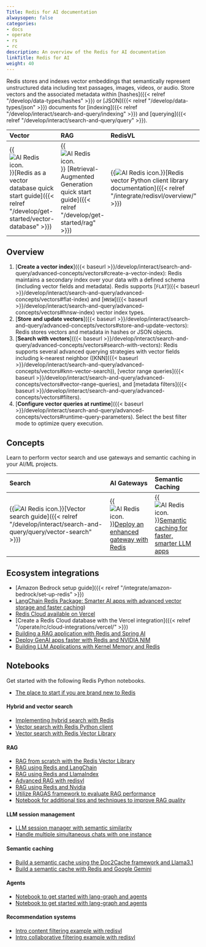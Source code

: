 ```yaml
---
Title: Redis for AI documentation
alwaysopen: false
categories:
- docs
- operate
- rs
- rc
description: An overview of the Redis for AI documentation
linkTitle: Redis for AI
weight: 40
---
```

Redis stores and indexes vector embeddings that semantically represent unstructured data including text passages, images, videos, or audio. Store vectors and the associated metadata within [hashes]({{< relref "/develop/data-types/hashes" >}}) or [JSON]({{< relref "/develop/data-types/json" >}}) documents for [indexing]({{< relref "/develop/interact/search-and-query/indexing" >}}) and [querying]({{< relref "/develop/interact/search-and-query/query" >}}).

| Vector | RAG | RedisVL |
| :-- | :-- | :-- |
| {{<image filename="images/ai-cube.png" alt="AI Redis icon.">}}[Redis as a vector database quick start guide]({{< relref "/develop/get-started/vector-database" >}}) |{{<image filename="images/ai-brain.png" alt="AI Redis icon.">}} [Retrieval-Augmented Generation quick start guide]({{< relref "/develop/get-started/rag" >}}) | {{<image filename="images/ai-lib.png" alt="AI Redis icon.">}}[Redis vector Python client library documentation]({{< relref "/integrate/redisvl/overview/" >}}) |

## Overview

1. [**Create a vector index**]({{< baseurl >}}/develop/interact/search-and-query/advanced-concepts/vectors#create-a-vector-index): Redis maintains a secondary index over your data with a defined schema (including vector fields and metadata). Redis supports [`FLAT`]({{< baseurl >}}/develop/interact/search-and-query/advanced-concepts/vectors#flat-index) and [`HNSW`]({{< baseurl >}}/develop/interact/search-and-query/advanced-concepts/vectors#hnsw-index) vector index types.
1. [**Store and update vectors**]({{< baseurl >}}/develop/interact/search-and-query/advanced-concepts/vectors#store-and-update-vectors): Redis stores vectors and metadata in hashes or JSON objects.
1. [**Search with vectors**]({{< baseurl >}}/develop/interact/search-and-query/advanced-concepts/vectors#search-with-vectors): Redis supports several advanced querying strategies with vector fields including k-nearest neighbor ([KNN]({{< baseurl >}}/develop/interact/search-and-query/advanced-concepts/vectors#knn-vector-search)), [vector range queries]({{< baseurl >}}/develop/interact/search-and-query/advanced-concepts/vectors#vector-range-queries), and [metadata filters]({{< baseurl >}}/develop/interact/search-and-query/advanced-concepts/vectors#filters).
1. [**Configure vector queries at runtime**]({{< baseurl >}}/develop/interact/search-and-query/advanced-concepts/vectors#runtime-query-parameters). Select the best filter mode to optimize query execution.

## Concepts 

Learn to perform vector search and use gateways and semantic caching in your AI/ML projects.

| Search | AI Gateways | Semantic Caching | 
| :-- | :-- | :-- |
| {{<image filename="images/ai-search.png" alt="AI Redis icon.">}}[Vector search guide]({{< relref "/develop/interact/search-and-query/query/vector-search" >}}) | {{<image filename="images/ai-model.png" alt="AI Redis icon.">}}[Deploy an enhanced gateway with Redis](https://redis.io/blog/ai-gateways-what-are-they-how-can-you-deploy-an-enhanced-gateway-with-redis/) | {{<image filename="images/ai-brain-2.png" alt="AI Redis icon.">}}[Semantic caching for faster, smarter LLM apps](https://redis.io/blog/what-is-semantic-caching) |

## Ecosystem integrations

* [Amazon Bedrock setup guide]({{< relref "/integrate/amazon-bedrock/set-up-redis" >}})
* [LangChain Redis Package: Smarter AI apps with advanced vector storage and faster caching](https://redis.io/blog/langchain-redis-partner-package/))
* [Redis Cloud available on Vercel](https://redis.io/blog/redis-cloud-now-available-on-vercel-marketplace/)
* [Create a Redis Cloud database with the Vercel integration]({{< relref "/operate/rc/cloud-integrations/vercel/" >}})
* [Building a RAG application with Redis and Spring AI](https://redis.io/blog/building-a-rag-application-with-redis-and-spring-ai/)
* [Deploy GenAI apps faster with Redis and NVIDIA NIM](https://redis.io/blog/use-redis-with-nvidia-nim-to-deploy-genai-apps-faster/)
* [Building LLM Applications with Kernel Memory and Redis](https://redis.io/blog/building-llm-applications-with-kernel-memory-and-redis/)


## Notebooks

Get started with the following Redis Python notebooks.

* [The place to start if you are brand new to Redis](https://colab.research.google.com/github/redis-developer/redis-ai-resources/blob/main/python-recipes/redis-intro/00_redis_intro.ipynb)

#### Hybrid and vector search
* [Implementing hybrid search with Redis](https://colab.research.google.com/github/redis-developer/redis-ai-resources/blob/main/python-recipes/vector-search/02_hybrid_search.ipynb)
* [Vector search with Redis Python client](https://colab.research.google.com/github/redis-developer/redis-ai-resources/blob/main/python-recipes/vector-search/00_redispy.ipynb) 
* [Vector search with Redis Vector Library](https://colab.research.google.com/github/redis-developer/redis-ai-resources/blob/main/python-recipes/vector-search/01_redisvl.ipynb)

#### RAG  
* [RAG from scratch with the Redis Vector Library](https://colab.research.google.com/github/redis-developer/redis-ai-resources/blob/main/python-recipes/RAG/01_redisvl.ipynb) 
* [RAG using Redis and LangChain](https://colab.research.google.com/github/redis-developer/redis-ai-resources/blob/main/python-recipes/RAG/02_langchain.ipynb) 
* [RAG using Redis and LlamaIndex](https://colab.research.google.com/github/redis-developer/redis-ai-resources/blob/main/python-recipes/RAG/03_llamaindex.ipynb) 
* [Advanced RAG with redisvl](https://colab.research.google.com/github/redis-developer/redis-ai-resources/blob/main/python-recipes/RAG/04_advanced_redisvl.ipynb) 
* [RAG using Redis and Nvidia](https://colab.research.google.com/github/redis-developer/redis-ai-resources/blob/main/python-recipes/RAG/05_nvidia_ai_rag_redis.ipynb) 
* [Utilize RAGAS framework to evaluate RAG performance](https://colab.research.google.com/github/redis-developer/redis-ai-resources/blob/main/python-recipes/RAG/06_ragas_evaluation.ipynb)
* [Notebook for additional tips and techniques to improve RAG quality](https://colab.research.google.com/github/redis-developer/redis-ai-resources/blob/main/python-recipes/RAG/04_advanced_redisvl.ipynb) 

#### LLM session management
* [LLM session manager with semantic similarity](https://colab.research.google.com/github/redis-developer/redis-ai-resources/blob/main/python-recipes/llm-session-manager/00_llm_session_manager.ipynb) 
* [Handle multiple simultaneous chats with one instance](https://colab.research.google.com/github/redis-developer/redis-ai-resources/blob/main/python-recipes/llm-session-manager/01_multiple_sessions.ipynb)

#### Semantic caching  
* [Build a semantic cache using the Doc2Cache framework and Llama3.1](https://colab.research.google.com/github/redis-developer/redis-ai-resources/blob/main/python-recipes/semantic-cache/doc2cache_llama3_1.ipynb) 
* [Build a semantic cache with Redis and Google Gemini](https://colab.research.google.com/github/redis-developer/redis-ai-resources/blob/main/python-recipes/semantic-cache/semantic_caching_gemini.ipynb)

#### Agents
* [Notebook to get started with lang-graph and agents](https://colab.research.google.com/github/redis-developer/redis-ai-resources/blob/main/python-recipes/agents/00_langgraph_redis_agentic_rag.ipynb) 
* [Notebook to get started with lang-graph and agents](https://colab.research.google.com/github/redis-developer/redis-ai-resources/blob/main/python-recipes/agents/01_crewai_langgraph_redis.ipynb)

#### Recommendation systems
* [Intro content filtering example with redisvl](https://colab.research.google.com/github/redis-developer/redis-ai-resources/blob/main/python-recipes/recommendation-systems/content_filtering.ipynb) 
* [Intro collaborative filtering example with redisvl](https://colab.research.google.com/github/redis-developer/redis-ai-resources/blob/main/python-recipes/recommendation-systems/collaborative_filtering.ipynb) 



